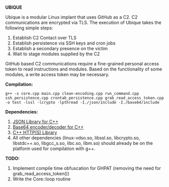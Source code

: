 **UBIQUE**

Ubique is a modular Linux implant that uses GitHub as a C2. C2 communications are encrypted via TLS. The execution of Ubique takes the following simple steps:

1. Establish C2 Contact over TLS
2. Establish persistence via SSH keys and cron jobs
3. Establish a secondary presence on the victim
4. Wait to stage modules supplied by the C2

GitHub based C2 communications require a fine-grained personal access token to read instructions and modules. Based on the functionality of some modules, a write access token may be necessary.

**Compilation:**

```
g++ -s core.cpp main.cpp clean-encoding.cpp run_command.cpp ssh_persistence.cpp crontab_persistence.cpp grab_read_access_token.cpp -o test -lssl -lcrypto -lpthread -I./json/include -I./base64/include
```

**Dependencies:**


1. [JSON Library for C++](https://github.com/nlohmann/json)
2. [Base64 encoder/decoder for C++](https://github.com/tobiaslocker/base64/tree/master)
3. [C++ HTTP(S) Library](https://github.com/yhirose/cpp-httplib)
4. All other dependencies (linux-vdso.so, libssl.so, libcrypto.so, libstdc++.so, libgcc_s.so, libc.so, libm.so) should already be on the platform used for compilation with g++.

**TODO:**

1. Implement compile time obfuscation for GHPAT (removing the need for grab_read_access_token())
2. Write the Core::loop routine

